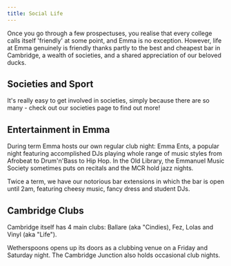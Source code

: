 ```yaml
---
title: Social Life
---
```

Once you go through a few prospectuses, you realise that every college calls itself 'friendly' at some point, and Emma is no exception. However, life at Emma genuinely is friendly thanks partly to the best and cheapest bar in Cambridge, a wealth of societies, and a shared appreciation of our beloved ducks.

## Societies and Sport

It's really easy to get involved in societies, simply because there are so many - check out our societies page to find out more!

## Entertainment in Emma

During term Emma hosts our own regular club night: Emma Ents, a popular night featuring accomplished DJs playing whole range of music styles from Afrobeat to Drum'n'Bass to Hip Hop. In the Old Library, the Emmanuel Music Society sometimes puts on recitals and the MCR hold jazz nights. 

Twice a term, we have our notorious bar extensions in which the bar is open until 2am, featuring cheesy music, fancy dress and student DJs.

## Cambridge Clubs

Cambridge itself has 4 main clubs: Ballare (aka "Cindies), Fez, Lolas and Vinyl (aka "Life"). 

Wetherspoons opens up its doors as a clubbing venue on a Friday and Saturday night. The Cambridge Junction also holds occasional club nights.
